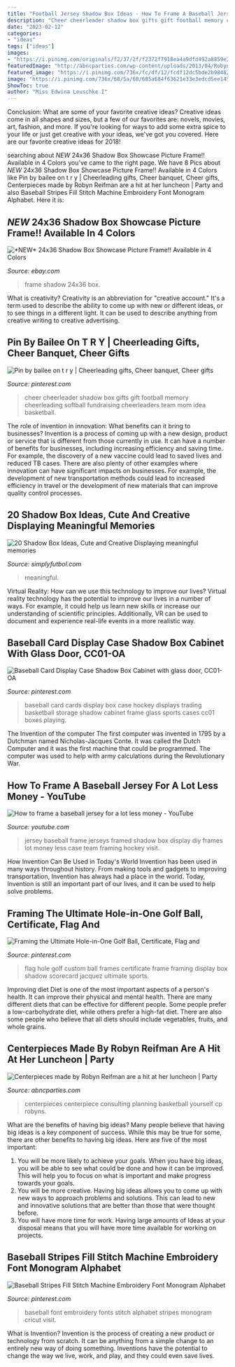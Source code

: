 ```yaml
---
title: "Football Jersey Shadow Box Ideas - How To Frame A Baseball Jersey For A Lot Less Money"
description: "Cheer cheerleader shadow box gifts gift football memory cheerleading softball fundraising cheerleaders team mom idea basketball"
date: "2023-02-12"
categories:
- "ideas"
tags: ["ideas"]
images:
- "https://i.pinimg.com/originals/f2/37/2f/f2372f7918ea4a9dfd492a8859e2a102.jpg"
featuredImage: "http://abncparties.com/wp-content/uploads/2013/04/Robyns-cp.jpg"
featured_image: "https://i.pinimg.com/736x/fc/df/12/fcdf12dc5bde2b984826d1b294e79173--embroidery-fonts-embroidery-patterns.jpg"
image: "https://i.pinimg.com/736x/68/5a/68/685a684f63621e33e3edcd5ee145d2c3.jpg"
ShowToc: true
author: "Miss Edwina Leuschke I"
---
```



Conclusion: What are some of your favorite creative ideas?
Creative ideas come in all shapes and sizes, but a few of our favorites are: novels, movies, art, fashion, and more. If you're looking for ways to add some extra spice to your life or just get creative with your ideas, we've got you covered. Here are our favorite creative ideas for 2018!

	

		
searching about *NEW* 24x36 Shadow Box Showcase Picture Frame!! Available in 4 Colors you've came to the right page. We have 8 Pics about *NEW* 24x36 Shadow Box Showcase Picture Frame!! Available in 4 Colors like Pin by bailee on t r y | Cheerleading gifts, Cheer banquet, Cheer gifts, Centerpieces made by Robyn Reifman are a hit at her luncheon | Party and also Baseball Stripes Fill Stitch Machine Embroidery Font Monogram Alphabet. Here it is:
		
    
## *NEW* 24x36 Shadow Box Showcase Picture Frame!! Available In 4 Colors

<img loading=lazy src="http://i.ebayimg.com/images/i/110960421683-0-1/s-l1000.jpg" onerror="this.onerror=null;this.src='https://tse2.mm.bing.net/th?id=OIP.3YhK20YKipHKw2BuM6wqQQHaK4&amp;pid=15.1';" alt="*NEW* 24x36 Shadow Box Showcase Picture Frame!! Available in 4 Colors">

_Source: ebay.com_

>frame shadow 24x36 box. 

	

What is creativity?
Creativity is an abbreviation for "creative account." It's a term used to describe the ability to come up with new or different ideas, or to see things in a different light. It can be used to describe anything from creative writing to creative advertising.

    
## Pin By Bailee On T R Y | Cheerleading Gifts, Cheer Banquet, Cheer Gifts

<img loading=lazy src="https://i.pinimg.com/originals/f2/37/2f/f2372f7918ea4a9dfd492a8859e2a102.jpg" onerror="this.onerror=null;this.src='https://tse2.mm.bing.net/th?id=OIP.H0BCNKRbGHfgegSZIUKY7QHaJ4&amp;pid=15.1';" alt="Pin by bailee on t r y | Cheerleading gifts, Cheer banquet, Cheer gifts">

_Source: pinterest.com_

>cheer cheerleader shadow box gifts gift football memory cheerleading softball fundraising cheerleaders team mom idea basketball. 

	

The role of invention in innovation: What benefits can it bring to businesses?
Invention is a process of coming up with a new design, product or service that is different from those currently in use. It can have a number of benefits for businesses, including increasing efficiency and saving time. For example, the discovery of a new vaccine could lead to saved lives and reduced TB cases. There are also plenty of other examples where innovation can have significant impacts on businesses. For example, the development of new transportation methods could lead to increased efficiency in travel or the development of new materials that can improve quality control processes.

    
## 20 Shadow Box Ideas, Cute And Creative Displaying Meaningful Memories

<img loading=lazy src="http://simplyfutbol.com/wp-content/uploads/2017/11/shadow-box-ideas-for-mom.jpg" onerror="this.onerror=null;this.src='https://tse4.mm.bing.net/th?id=OIP.UEgMYGVTeBhY5I9VbTJc9QHaHp&amp;pid=15.1';" alt="20 Shadow Box Ideas, Cute and Creative Displaying meaningful memories">

_Source: simplyfutbol.com_

>meaningful. 

	

Virtual Reality: How can we use this technology to improve our lives?
Virtual reality technology has the potential to improve our lives in a number of ways. For example, it could help us learn new skills or increase our understanding of scientific principles. Additionally, VR can be used to document and experience real-life events in a more realistic way.

    
## Baseball Card Display Case Shadow Box Cabinet With Glass Door, CC01-OA

<img loading=lazy src="https://i.pinimg.com/originals/f3/51/00/f3510074812aa1007d0cb9fdb341470c.jpg" onerror="this.onerror=null;this.src='https://tse4.mm.bing.net/th?id=OIP.YUjXFbHZCSfj__SwkxibXgAAAA&amp;pid=15.1';" alt="Baseball Card Display Case Shadow Box Cabinet with glass door, CC01-OA">

_Source: pinterest.com_

>baseball card cards display box case hockey displays trading basketball storage shadow cabinet frame glass sports cases cc01 boxes playing. 

	

The Invention of the computer
The first computer was invented in 1795 by a Dutchman named Nicholas-Jacques Conte. It was called the Dutch Computer and it was the first machine that could be programmed. The computer was used to help with army calculations during the Revolutionary War.

    
## How To Frame A Baseball Jersey For A Lot Less Money - YouTube

<img loading=lazy src="https://i.ytimg.com/vi/1U0GxjhRgEI/maxresdefault.jpg" onerror="this.onerror=null;this.src='https://tse4.mm.bing.net/th?id=OIP.IJGMfQw4mGxSayk5xeCUhQHaEK&amp;pid=15.1';" alt="How to frame a baseball jersey for a lot less money - YouTube">

_Source: youtube.com_

>jersey baseball frame jerseys framed shadow box display diy frames lot money less case team framing hockey visit. 

	

How Invention Can Be Used in Today's World
Invention has been used in many ways throughout history. From making tools and gadgets to improving transportation, Invention has always had a place in the world. Today, Invention is still an important part of our lives, and it can be used to help solve problems.

    
## Framing The Ultimate Hole-in-One Golf Ball, Certificate, Flag And

<img loading=lazy src="https://i.pinimg.com/736x/68/5a/68/685a684f63621e33e3edcd5ee145d2c3.jpg" onerror="this.onerror=null;this.src='https://tse1.mm.bing.net/th?id=OIP.FTcKniCcCw_a9pY6h-rzWQHaK2&amp;pid=15.1';" alt="Framing the Ultimate Hole-in-One Golf Ball, Certificate, Flag and">

_Source: pinterest.com_

>flag hole golf custom ball frames certificate frame framing display box shadow scorecard jacquez ultimate sports. 

	

Improving diet
Diet is one of the most important aspects of a person's health. It can improve their physical and mental health. There are many different diets that can be effective for different people. Some people prefer a low-carbohydrate diet, while others prefer a high-fat diet. There are also some people who believe that all diets should include vegetables, fruits, and whole grains.

    
## Centerpieces Made By Robyn Reifman Are A Hit At Her Luncheon | Party

<img loading=lazy src="http://abncparties.com/wp-content/uploads/2013/04/Robyns-cp.jpg" onerror="this.onerror=null;this.src='https://tse3.mm.bing.net/th?id=OIP.I8dE0H_hZkdN_wIvkB5PewHaJ4&amp;pid=15.1';" alt="Centerpieces made by Robyn Reifman are a hit at her luncheon | Party">

_Source: abncparties.com_

>centerpieces centerpiece consulting planning basketball yourself cp robyns. 

	

What are the benefits of having big ideas?
Many people believe that having big ideas is a key component of success. While this may be true for some, there are other benefits to having big ideas. Here are five of the most important: 
1. You will be more likely to achieve your goals. When you have big ideas, you will be able to see what could be done and how it can be improved. This will help you to focus on what is important and make progress towards your goals. 
2. You will be more creative. Having big ideas allows you to come up with new ways to approach problems and solutions. This can lead to new and innovative solutions that are better than those that were thought before. 
3. You will have more time for work. Having large amounts of Ideas at your disposal means that you will have more time available for working on projects.

    
## Baseball Stripes Fill Stitch Machine Embroidery Font Monogram Alphabet

<img loading=lazy src="https://i.pinimg.com/736x/fc/df/12/fcdf12dc5bde2b984826d1b294e79173--embroidery-fonts-embroidery-patterns.jpg" onerror="this.onerror=null;this.src='https://tse1.mm.bing.net/th?id=OIP.YdbkiTrvxLfoMupMJOANeAHaJ6&amp;pid=15.1';" alt="Baseball Stripes Fill Stitch Machine Embroidery Font Monogram Alphabet">

_Source: pinterest.com_

>baseball font embroidery fonts stitch alphabet stripes monogram cricut visit. 

	

What is Invention?
Invention is the process of creating a new product or technology from scratch. It can be anything from a simple change to an entirely new way of doing something. Inventions have the potential to change the way we live, work, and play, and they could even save lives.

